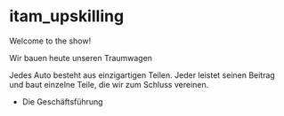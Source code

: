 # itam_upskilling
Welcome to the show!

Wir bauen heute unseren Traumwagen

Jedes Auto besteht aus einzigartigen Teilen. Jeder leistet seinen Beitrag und baut einzelne Teile, die wir zum Schluss vereinen.

- Die Geschäftsführung
